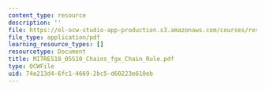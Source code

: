 ```yaml
---
content_type: resource
description: ''
file: https://ol-ocw-studio-app-production.s3.amazonaws.com/courses/res-18-005-highlights-of-calculus-spring-2010/74e213d46fc146692bc5d60223e610eb_MITRES18_05S10_Chains_fgx_Chain_Rule.pdf
file_type: application/pdf
learning_resource_types: []
resourcetype: Document
title: MITRES18_05S10_Chains_fgx_Chain_Rule.pdf
type: OCWFile
uid: 74e213d4-6fc1-4669-2bc5-d60223e610eb
---
```

